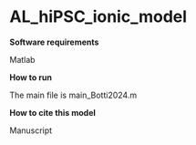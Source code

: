 # AL_hiPSC_ionic_model

**Software requirements**

Matlab

**How to run**

The main file is main_Botti2024.m

**How to cite this model**

Manuscript
